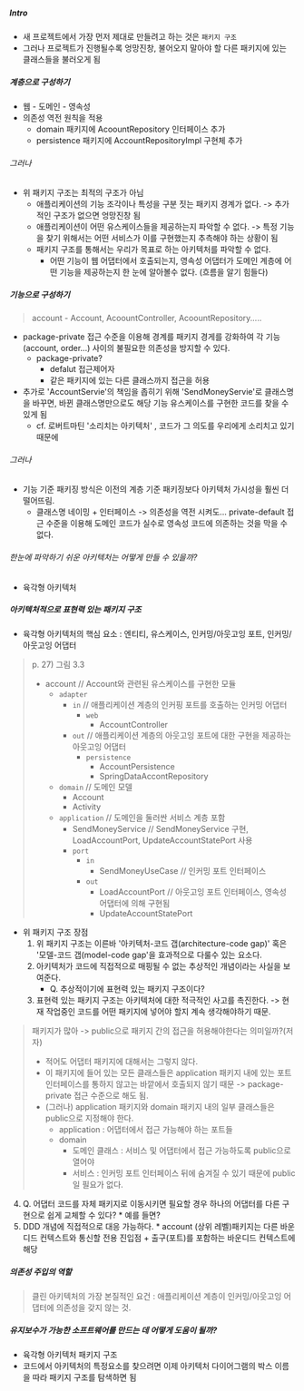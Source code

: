 ##### Intro
* 새 프로젝트에서 가장 먼저 제대로 만들려고 하는 것은 `패키지 구조`
* 그러나 프로젝트가 진행될수록 엉망진창, 불어오지 말아야 할 다른 패키지에 있는 클래스들을 불러오게 됨
##### 계층으로 구성하기
* 웹 - 도메인 - 영속성
* 의존성 역전 원칙을 적용 
  * domain 패키지에 AcoountRepository 인터페이스 추가
  * persistence 패키지에 AccountRepositoryImpl 구현체 추가
###### 그러나
* 위 패키지 구조는 최적의 구조가 아님
  * 애플리케이션의 기능 조각이나 특성을 구분 짓는 패키지 경계가 없다. -> 추가적인 구조가 없으면 엉망진창 됨
  * 애플리케이션이 어떤 유스케이스들을 제공하는지 파악할 수 없다. -> 특정 기능을 찾기 위해서는 어떤 서비스가 이를 구현했는지 추측해야 하는 상황이 됨
  * 패키지 구조를 통해서는 우리가 목표로 하는 아키텍처를 파악할 수 없다.
    * 어떤 기능이 웹 어댑터에서 호출되는지, 영속성 어댑터가 도메인 계층에 어떤 기능을 제공하는지 한 눈에 알아볼수 없다. (흐름을 알기 힘들다)
##### 기능으로 구성하기
> account - Account, AcoountController, AcoountRepository.....
* package-private 접근 수준을 이용해 경계를 패키지 경게를 강화하여 각 기능(account, order...) 사이의 불필요한 의존성을 방지할 수 있다.
  * package-private?
    * defalut 접근제어자
    * 같은 패키지에 있는 다른 클래스까지 접근을 허용
* 추가로 'AccountServie'의 책임을 좁히기 위해 'SendMoneyServie'로 클래스명을 바꾸면, 바뀐 클래스명만으로도 해당 기능 유스케이스를 구현한 코드를 찾을 수 있게 됨
  * cf. 로버트마틴 '소리치는 아키텍처' , 코드가 그 의도를 우리에게 소리치고 있기 때문에
###### 그러나
* 기능 기준 패키징 방식은 이전의 계층 기준 패키징보다 아키텍처 가시성을 훨씬 더 떨어뜨림.
  * 클래스명 네이밍 + 인터페이스 -> 의존성을 역전 시켜도... private-default 접근 수준을 이용해 도메인 코드가 실수로 영속성 코드에 의존하는 것을 막을 수 없다.
###### 한눈에 파악하기 쉬운 아키텍처는 어떻게 만들 수 있을까?
* 육각형 아키텍처
##### 아키텍처적으로 표현력 있는 패키지 구조
* 육각형 아키텍처의 핵심 요소 : 엔티티, 유스케이스, 인커밍/아웃고잉 포트, 인커밍/아웃고잉 어댑터
> p. 27) 그림 3.3 
> * account // Account와 관련된 유스케이스를 구현한 모듈
>   * `adapter` 
>     * `in` // 애플리케이션 계층의 인커핑 포트를 호출하는 인커밍 어댑터
>       * `web`
>         * AccountController
>     * `out` // 애플리케이션 계층의 아웃고잉 포트에 대한 구현을 제공하는 아웃고잉 어댑터
>       * `persistence`
>         * AccountPersistence
>         * SpringDataAccontRepository
>   * `domain` // 도메인 모델
>     * Account
>     * Activity
>   * `application` // 도메인을 둘러싼 서비스 계층 포함
>     * SendMoneyService // SendMoneyService 구현, LoadAccountPort, UpdateAccountStatePort 사용
>     * `port`
>       * `in`
>         * SendMoneyUseCase // 인커밍 포트 인터페이스
>       * `out`
>         * LoadAccountPort // 아웃고잉 포트 인터페이스, 영속성 어댑터에 의해 구현됨
>         * UpdateAccountStatePort
* 위 패키지 구조 장점
  1. 위 패키지 구조는 이른바 '아키텍처-코드 갭(architecture-code gap)' 혹은 '모델-코드 갭(model-code gap'을 효과적으로 다룰수 있는 요소다.
  2. 아키텍처가 코드에 직접적으로 매핑될 수 없는 추상적인 개념이라는 사실을 보여준다.
     * Q. 추상적이기에 표현력 있는 패키지 구조이다?
  3. 표현력 있는 패키지 구조는 아키텍처에 대한 적극적인 사고를 촉진한다. -> 현재 작업중인 코드를 어떤 패키지에 넣어야 할지 계속 생각해야하기 때문.
> 패키지가 많아 -> public으로 패키지 간의 접근을 허용해야한다는 의미일까?(저자)
  >* 적어도 어댑터 패키지에 대해서는 그렇지 않다.
  >  * 이 패키지에 들어 있는 모든 클래스들은 application 패키지 내에 있는 포트 인터페이스를 통하지 않고는 바깥에서 호출되지 않기 때문 -> package-private 접근 수준으로 해도 됨.
  >  * (그러나) application 패키지와 domain 패키지 내의 일부 클래스들은 public으로 지정해야 한다.
  >    * application : 어댑터에서 접근 가능해야 하는 포트들 
  >    * domain 
  >      * 도메인 클래스 : 서비스 및 어댑터에서 접근 가능하도록 public으로 열어야
  >      * 서비스 : 인커밍 포트 인터페이스 뒤에 숨겨질 수 있기 때문에 public일 필요가 없다.
  4. Q. 어댑터 코드를 자체 패키지로 이동시키면 필요할 경우 하나의 어댑터를 다른 구현으로 쉽게 교체할 수 있다?
    * 예를 들면?
  5. DDD 개념에 직접적으로 대응 가능하다.
    * account (상위 레벨)패키지는 다른 바운디드 컨텍스트와 통신할 전용 진입점 + 출구(포트)를 포함하는 바운디드 컨텍스트에 해당
##### 의존성 주입의 역할
> 클린 아키텍처의 가장 본질적인 요건 : 애플리케이션 계층이 인커밍/아웃고잉 어댑터에 의존성을 갖지 않는 것.

##### 유지보수가 가능한 소프트웨어를 만드는 데 어떻게 도움이 될까?
* 육각형 아키텍처 패키지 구조
* 코드에서 아키텍처의 특정요소를 찾으려면 이제 아키텍처 다이어그램의 박스 이름을 따라 패키지 구조를 탐색하면 됨